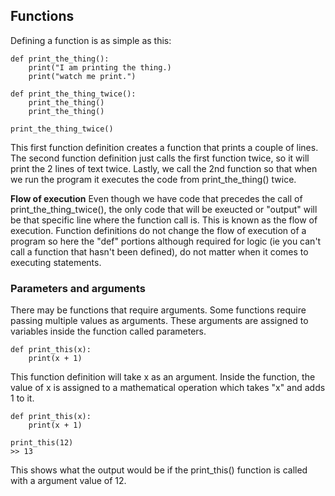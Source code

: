 ## Functions

Defining a function is as simple as this:
```
def print_the_thing():
    print("I am printing the thing.)
    print("watch me print.")
    
def print_the_thing_twice():
    print_the_thing()
    print_the_thing()
    
print_the_thing_twice()
```
This first function definition creates a function that prints a couple of lines. The second function definition just calls the first function twice, so it will print the 2 lines of text twice. Lastly, we call the 2nd function so that when we run the program it executes the code from print_the_thing() twice.

**Flow of execution** Even though we have code that precedes the call of print_the_thing_twice(), the only code that will be exeucted or "output" will be that specific line where the function call is. This is known as the flow of execution. Function definitions do not change the flow of execution of a program so here the "def" portions although required for logic (ie you can't call a function that hasn't been defined), do not matter when it comes to executing statements.

### Parameters and arguments

There may be functions that require arguments. Some functions require passing multiple values as arguments. These arguments are assigned to variables inside the function called parameters.

```
def print_this(x):
    print(x + 1)
```
This function definition will take x as an argument. Inside the function, the value of x is assigned to a mathematical operation which takes "x" and adds 1 to it.
```
def print_this(x):
    print(x + 1)

print_this(12)
>> 13
```
This shows what the output would be if the print_this() function is called with a argument value of 12.
